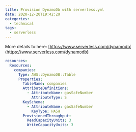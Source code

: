 ```yaml
---
title: Provision DynamoDb with serverless.yml
date: 2020-12-20T19:42:20
categories:
  - technical
tags:
  - serverless
---
```



More details to here: [https://www.serverless.com/dynamodb](https://www.serverless.com/dynamodb) 

```yaml
resources:
  Resources:
    companies:
      Type: AWS::DynamoDB::Table
      Properties:
        TableName: companies
        AttributeDefinitions:
          - AttributeName: gasSafeNumber
            AttributeType: S
        KeySchema:
          - AttributeName: gasSafeNumber
            KeyType: HASH
        ProvisionedThroughput:
          ReadCapacityUnits: 3
          WriteCapacityUnits: 3
```



